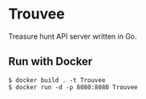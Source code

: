 # Trouvee

Treasure hunt API server written in Go.

## Run with Docker
```console
$ docker build . -t Trouvee
$ docker run -d -p 8080:8080 Trouvee
```
